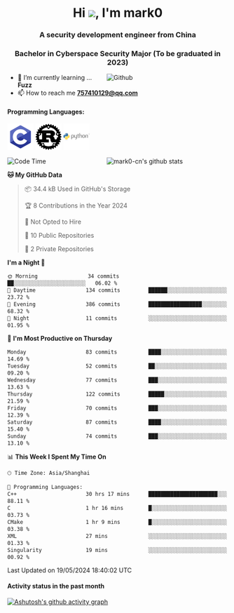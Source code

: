 <h1 align="center">Hi <img src="https://raw.githubusercontent.com/iampavangandhi/iampavangandhi/master/gifs/Hi.gif" width="30px">, I'm mark0</h1>

<h3 align="center">A security development engineer from China</h3>
<h3 align="center">Bachelor in Cyberspace Security Major (To be graduated in 2023)</h3>

<img width="55%" align="right" alt="Github" src="https://raw.githubusercontent.com/onimur/.github/master/.resources/git-header.svg" />

<!-- - 🔭 I’m currently working on **vKarma Webapp** -->
<!-- - 💬 Ask me about ... **Web Develpoment** -->
<!-- - 😄 Employement ... **Open for intern opportunities** -->
<!-- - ⚡ Fun fact ... **Anime**❤ -->
- 🌱 I’m currently learning ... **Fuzz**
- 📫 How to reach me **757410129@qq.com**
<!-- - 📨 Or reach me **757410129@qq.com** -->

<h4>Programming Languages: </h4>
<p align="left">
 <img style="margin: auto;" src="https://raw.githubusercontent.com/sachinverma53121/sachinverma53121/master/icons/c.png" alt=c width="60" height="60"/>
 <img style="margin: auto;" src="https://raw.githubusercontent.com/mark0-cn/blog_img/master/img/202309031232124.png" alt=cplusplus width="60" height="60"/>
 <img style="margin: auto;" src="https://raw.githubusercontent.com/sachinverma53121/sachinverma53121/master/icons/python.png" alt=python width="60" height="60"/>
</p>


<img width="55%" align="right" alt="mark0-cn's github stats" src="https://github-readme-stats.vercel.app/api?username=mark0-cn&show_icons=true&hide_border=true" />

<!--START_SECTION:waka-->
![Code Time](http://img.shields.io/badge/Code%20Time-2%2C032%20hrs-blue)

**🐱 My GitHub Data** 

> 📦 34.4 kB Used in GitHub's Storage 
 > 
> 🏆 8 Contributions in the Year 2024
 > 
> 🚫 Not Opted to Hire
 > 
> 📜 10 Public Repositories 
 > 
> 🔑 2 Private Repositories 
 > 
**I'm a Night 🦉** 

```text
🌞 Morning                34 commits          ██░░░░░░░░░░░░░░░░░░░░░░░   06.02 % 
🌆 Daytime                134 commits         ██████░░░░░░░░░░░░░░░░░░░   23.72 % 
🌃 Evening                386 commits         █████████████████░░░░░░░░   68.32 % 
🌙 Night                  11 commits          ░░░░░░░░░░░░░░░░░░░░░░░░░   01.95 % 
```
📅 **I'm Most Productive on Thursday** 

```text
Monday                   83 commits          ████░░░░░░░░░░░░░░░░░░░░░   14.69 % 
Tuesday                  52 commits          ██░░░░░░░░░░░░░░░░░░░░░░░   09.20 % 
Wednesday                77 commits          ███░░░░░░░░░░░░░░░░░░░░░░   13.63 % 
Thursday                 122 commits         █████░░░░░░░░░░░░░░░░░░░░   21.59 % 
Friday                   70 commits          ███░░░░░░░░░░░░░░░░░░░░░░   12.39 % 
Saturday                 87 commits          ████░░░░░░░░░░░░░░░░░░░░░   15.40 % 
Sunday                   74 commits          ███░░░░░░░░░░░░░░░░░░░░░░   13.10 % 
```


📊 **This Week I Spent My Time On** 

```text
🕑︎ Time Zone: Asia/Shanghai

💬 Programming Languages: 
C++                      30 hrs 17 mins      ██████████████████████░░░   88.11 % 
C                        1 hr 16 mins        █░░░░░░░░░░░░░░░░░░░░░░░░   03.73 % 
CMake                    1 hr 9 mins         █░░░░░░░░░░░░░░░░░░░░░░░░   03.38 % 
XML                      27 mins             ░░░░░░░░░░░░░░░░░░░░░░░░░   01.33 % 
Singularity              19 mins             ░░░░░░░░░░░░░░░░░░░░░░░░░   00.92 % 
```


 Last Updated on 19/05/2024 18:40:02 UTC
<!--END_SECTION:waka-->

<h4>Activity status in the past month</h4>

[![Ashutosh's github activity graph](https://github-readme-activity-graph.vercel.app/graph?username=mark0-cn&theme=dracula)](https://github.com/ashutosh00710/github-readme-activity-graph)

<!--
**mark0-cn/mark0-cn** is a ✨ _special_ ✨ repository because its `README.md` (this file) appears on your GitHub profile.

Here are some ideas to get you started:

- 🔭 I’m currently working on ...
- 🌱 I’m currently learning ...
- 👯 I’m looking to collaborate on ...
- 🤔 I’m looking for help with ...
- 💬 Ask me about ...
- 📫 How to reach me: ...
- 😄 Pronouns: ...
- ⚡ Fun fact: ...
-->
